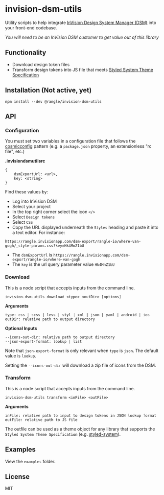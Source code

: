 # invision-dsm-utils

Utility scripts to help integrate [InVision Design System Manager (DSM)](https://www.invisionapp.com/design-system-manager) into your front-end codebase.

*You will need to be an InVision DSM customer to get value out of this library*

## Functionality

* Download design token files
* Transform design tokens into JS file that meets [Styled System Theme Specification](https://styled-system.com/theme-specification)

## Installation (Not active, yet)

```
npm install --dev @rangle/invision-dsm-utils
```

## API

### Configuration

You must set two variables in a configuration file that follows the [cosmicconfig](https://github.com/davidtheclark/cosmiconfig) pattern (e.g. a `package.json` property, an extensionless "rc file", etc.)

**.invisiondsmutilsrc**

```
{
    dsmExportUrl: <url>,
    key: <string>
}
``` 

Find these values by:

* Log into InVision DSM
* Select your project
* In the top right corner select the icon `</>`
* Select `Design tokens`
* Select `CSS`
* Copy the URL displayed underneath the `Styles` heading and paste it into a text editor. For instance:

```
https://rangle.invisionapp.com/dsm-export/rangle-io/where-van-gogh/_style-params.css?key=Hk4MnZ1bU
```

* The `dsmExportUrl` is `https://rangle.invisionapp.com/dsm-export/rangle-io/where-van-gogh`
* The `key` is the url query parameter value `Hk4MnZ1bU`

### Download

This is a node script that accepts inputs from the command line.

```
invision-dsm-utils download <type> <outDir> [options]
```

**Arguments**
```
type: css | scss | less | styl | xml | json | yaml | android | ios
outDir: relative path to output directory
``` 

**Optional Inputs**
```
--icons-out-dir: relative path to output directory
--json-export-format: lookup | list
```

Note that `json-export-format` is only relevant when `type` is `json`. The default value is `lookup`.

Setting the `--icons-out-dir` will download a zip file of icons from the DSM.

### Transform

This is a node script that accepts inputs from the command line.

```
invision-dsm-utils transform <inFile> <outFile>
```

**Arguments**
```
inFile: relative path to input to design tokens in JSON lookup format
outFile: relative path to JS file 
```

The outfile can be used as a theme object for any library that supports the `Styled System Theme Specification` (e.g. [styled-system](https://styled-system.com/)).

## Examples

View the `examples` folder.

## License

MIT
